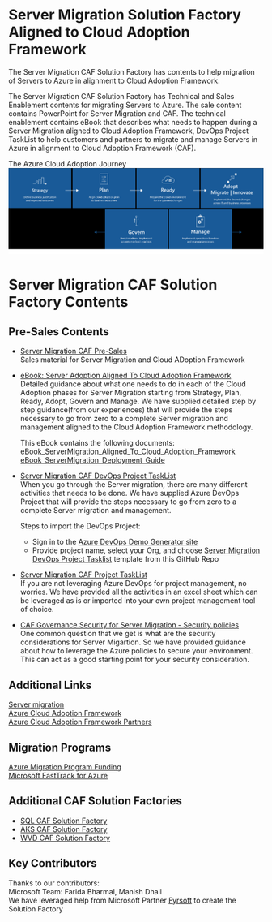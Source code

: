 # Server Migration Solution Factory Aligned to Cloud Adoption Framework # 
The Server Migration CAF Solution Factory has contents to help migration of Servers to Azure in alignment to Cloud Adoption Framework. 

The Server Migration CAF Solution Factory has Technical and Sales Enablement contents for migrating Servers to Azure. The sale content contains PowerPoint for Server Migration and CAF. The technical enablement contains eBook that describes what needs to happen during a Server Migration aligned to Cloud Adoption Framework, DevOps Project TaskList to help customers and partners to migrate and manage Servers in Azure in alignment to Cloud Adoption Framework (CAF).  

 The Azure Cloud Adoption Journey
 ![CAF](/CAF.png)

# Server Migration CAF Solution Factory Contents

## Pre-Sales Contents    
 * [Server Migration CAF Pre-Sales](/SalesEnablement/)   
   Sales material for Server Migration and Cloud ADoption Framework

* [eBook: Server Adoption Aligned To Cloud Adoption Framework](/TechnicalEnablement/1_eBook_ServerMigration_Aligned_To_Cloud_Adoption_Framework.docx)  
   Detailed guidance about what one needs to do in each of the Cloud Adoption phases for Server Migration starting from Strategy, Plan, Ready, Adopt, Govern and Manage. We have supplied detailed step by step guidance(from our experiences) that will provide the steps necessary to go from zero to a complete Server migration and management aligned to the Cloud Adoption Framework methodology.
   
   This eBook contains the following documents:    
    [eBook_ServerMigration_Aligned_To_Cloud_Adoption_Framework](/TechnicalEnablement/1_eBook_ServerMigration_Aligned_To_Cloud_Adoption_Framework.docx)  
    [eBook_ServerMigration_Deployment_Guide](/TechnicalEnablement/2_eBook_ServerMigration_Deployment_Guide.docx)  
    

*  [Server Migration CAF DevOps Project TaskList](/TechnicalEnablement/ServerMigration_CAF_DevOps_ProjectTaskList.zip)  
    When you go through the Server migration, there are many different activities that needs to be done. We have supplied Azure DevOps Project that will provide the steps necessary to go from zero to a complete Server migration and management. 

    Steps to import the DevOps Project:   
    * Sign in to the [Azure DevOps Demo Generator site](https://azuredevopsdemogenerator.azurewebsites.net/)    
    * Provide project name, select your Org, and choose [Server Migration DevOps Project Tasklist](/TechnicalEnablement/ServerMigration_CAF_DevOps_ProjectTaskList.zip) template from this GitHub Repo 

*  [Server Migration CAF Project TaskList](/TechnicalEnablement/ServerMigration_CAF_Project_TaskList.xlsx)  
   If you are not leveraging Azure DevOps for project management, no worries. We have provided all the activities in an excel sheet which can be leveraged as is or imported into your own project management tool of choice.  

*  [CAF Governance Security for Server Migration - Security policies](/TechnicalEnablement/ServerMigrationSecurityPolicyGuidance)  
   One common question that we get is what are the security considerations for Server Migartion. So we have provided guidance about how to leverage the Azure policies to secure your environment. This can act as a good starting point for your security consideration.   


## Additional Links
 [Server migration](https://docs.microsoft.com/en-us/azure/migrate/)  
 [Azure Cloud Adoption Framework](https://www.microsoft.com/azure/partners/b/enable/cloud-adoption-framework)  
 [Azure Cloud Adoption Framework Partners](https://www.microsoft.com/azure/partners/adopt?filters=all)  

## Migration Programs  
 [Azure Migration Program Funding](https://azure.microsoft.com/en-us/migration/migration-program)   
 [Microsoft FastTrack for Azure](https://azure.microsoft.com/en-us/programs/azure-fasttrack)  

 ## Additional CAF Solution Factories
 * [SQL CAF Solution Factory](https://github.com/Azure/SQL_CAF_SolutionFactory)
 * [AKS CAF Solution Factory](https://github.com/Azure/AKS_CAF_SolutionFactory)
 * [WVD CAF Solution Factory](https://github.com/Azure/CAF_WVD_SolutionFactory)

## Key Contributors  
Thanks to our contributors:  
Microsoft Team: Farida Bharmal, Manish Dhall    
We have leveraged help from Microsoft Partner [Fyrsoft](https://www.fyrsoft.com/) to create the Solution Factory   